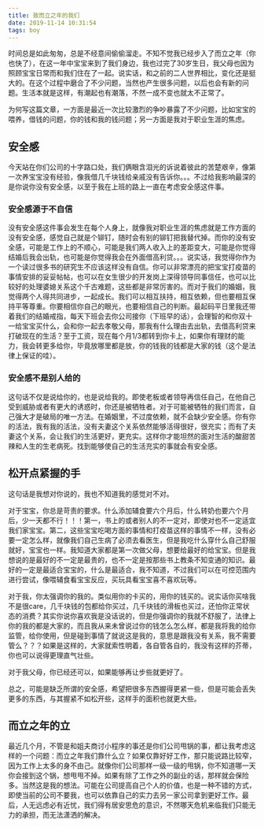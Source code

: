 ```yaml
---
title: 致而立之年的我们
date: 2019-11-14 10:31:54
tags: boy
---
```


时间总是如此匆匆，总是不经意间偷偷溜走。不知不觉我已经步入了而立之年（你也快了），在这一年中宝宝来到了我们身边，我也过完了30岁生日，我父母也因为照顾宝宝日常而和我们住在了一起。说实话，和之前的二人世界相比，变化还是挺大的。在这个过程中磨合了不少问题，当然也产生很多问题，以后也会有新的问题。生活本就是这样，有潮起也有潮落，不然一成不变也就太不正常了。

<!-- more -->
为何写这篇文章，一方面是最近一次比较激烈的争吵暴露了不少问题，比如宝宝的喂养，借钱的问题，你的钱和我的钱问题；另一方面是我对于职业生涯的焦虑。

## 安全感
今天站在你们公司的十字路口处，我们俩眼含泪光的诉说着彼此的苦楚艰辛，像第一次养宝宝没有经验，像我借几千块钱给亲戚没有告诉你。。。不过给我影响最深的是你说你没有安全感，以至于我在上班的路上一直在考虑安全感这件事。

### 安全感源于不自信
没有安全感这件事会发生在每个人身上，就像我对职业生涯的焦虑就是工作方面的没有安全感，感觉自己就是个铆钉，随时会有别的铆钉把我替代掉。而你的没有安全感，可能是工作上的不顺心，可能是我们两人收入上的差距变大，可能是你觉得结婚后我会出轨，也可能是你觉得我会在外面借高利贷。。。说实话，我觉得你作为一个读过很多书的研究生不应该这样没有自信。你可以非常漂亮的把宝宝打疫苗的事情安排的妥妥帖帖，也可以在女生很少的开发岗上深得领导同事信任，也可以比较好的处理婆媳关系这个千古难题，这些都是非常厉害的。而对于我们的婚姻，我觉得两个人得共同进步，一起成长。我们可以相互扶持，相互依赖，但也要相互保持平等尊重。你要相信你自己的眼光，也要相信自己的判断。最起码平日里我还带着我们的结婚戒指，每天下班会去你公司接你（下班早的话），会理智的和你双十一给宝宝买什么，会和你一起去孝敬父母，那我有什么理由去出轨，去借高利贷来打破现在的生活？至于工资，现在每个月1/3都转到你卡上，如果你有理财的能力，我会转更多给你，毕竟放哪里都是放，你的钱我的钱都是大家的钱（这个是法律上保证的哇）。

### 安全感不是别人给的
这句话不仅是说给你的，也是说给我的。即使老板或者领导再信任自己，在他自己受到威胁或者有更大的诱惑时，你还是被牺牲者。对于可能被牺牲的我们而言，自己强大才是破局的唯一方法。在婚姻里，不过度依赖，就不会缺少安全感。你有你的活法，我有我的活法，没有夫妻这个关系依然能够活得很好，很充实；而有了夫妻这个关系，会让我们的生活更好，更充实。这样你才能坦然的面对生活的酸甜苦辣和人生的生老病死。找到能够使自己的生活充实的事就会有安全感。


## 松开点紧握的手
这句话是我想对你说的，我也不知道我的感觉对不对。

对于宝宝，你总是苛责的要求。什么添加辅食要六个月后，什么转奶也要六个月后，少一天都不行！！！第一，书上的或者别人的不一定对，即使对也不一定适宜我们家宝宝。第二，这些宝宝吃喝方面的事情和打疫苗这样的事情不一样，没有必要一定怎么样，就像我们自己生病了必须去看医生，但是我吃什么穿什么自己舒服就好，宝宝也一样。我知道大家都是第一次做父母，想要给最好的给宝宝。但是我想说的是最好的不一定是最贵的，也不一定是按那些书上教条不知变通的知识。最好的一定是最适合宝宝的，什么是最适合，我不知道，不过我们可以在可控范围内进行尝试，像喂辅食看宝宝反应，买玩具看宝宝喜不喜欢玩等。

对于我，你太强调你的我的。类似用你的卡买的，用你的钱买的。说实话你买啥我不是很care，几千块钱的包都给你买过，几千块钱的滑板也买过，还怕你正常状态的消费？其实你说你喜欢我是没话说的，但是你强调你的我就不舒服了，法律上你的我的都是大家的，而且我从来未曾说过你的钱怎么怎么样，都是我将我的给你监管，给你使用，但是碰到事情了就说这是我的，意思是跟我没有关系，我不需要管么？？？如果是这样的，大家就索性明着，各自管各自的，我没有这样的芥蒂，你也可以说得更理直气壮些。

对于我父母，你已经还可以，如果能够再让步些就更好了。

总之，可能是缺乏所谓的安全感，希望把很多东西握得更紧一些，但是可能会丢失更多的东西，与其握紧不如松开些，这样手的面积也就更大些。

## 而立之年的立
最近几个月，不管是和姐夫商讨小程序的事还是你们公司甩锅的事，都让我考虑这样的一个问题：而立之年我们靠什么立？如果仅靠好好工作，那只能说路比较窄，因为工作上太多的身不由己。就像你们公司那样一级一级的甩锅，你不知道哪一天你会接到这个锅，想甩甩不掉。如果有除了工作之外的副业的话，那样就会保险多。当然这是我的想法。可能在公司提高自己个人的价值，也是一种不错的方式，即使当前的公司不要我，也可以依靠自己的实力去另一家公司拿到更好工作。最后，人无远虑必有近忧，我们得有居安思危的意识，不然哪天危机来临我们只能无力的承担，而无法潇洒的解决。